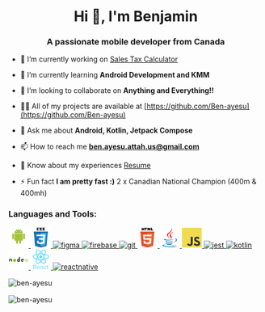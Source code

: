 <h1 align="center">Hi 👋, I'm Benjamin</h1>
<h3 align="center">A passionate mobile developer from Canada</h3>

- 🔭 I’m currently working on [Sales Tax Calculator](https://github.com/Ben-ayesu/Sales_Tax)

- 🌱 I’m currently learning **Android Development and KMM**

- 👯 I’m looking to collaborate on **Anything and Everything!!**

- 👨‍💻 All of my projects are available at [https://github.com/Ben-ayesu](https://github.com/Ben-ayesu)

- 💬 Ask me about **Android, Kotlin, Jetpack Compose**

- 📫 How to reach me **ben.ayesu.attah.us@gmail.com**

- 📄 Know about my experiences [Resume](https://drive.google.com/file/d/1PJNJdapeHyyZZXvy5sR6Y8gLdJ4YZgaI/view?usp=drive_link)

- ⚡ Fun fact **I am pretty fast :)** 2 x Canadian National Champion (400m & 400mh)

<h3 align="left">Languages and Tools:</h3>
<p align="left"> <a href="https://developer.android.com" target="_blank" rel="noreferrer"> <img src="https://raw.githubusercontent.com/devicons/devicon/master/icons/android/android-original-wordmark.svg" alt="android" width="40" height="40"/> </a> <a href="https://www.w3schools.com/css/" target="_blank" rel="noreferrer"> <img src="https://raw.githubusercontent.com/devicons/devicon/master/icons/css3/css3-original-wordmark.svg" alt="css3" width="40" height="40"/> </a> <a href="https://www.figma.com/" target="_blank" rel="noreferrer"> <img src="https://www.vectorlogo.zone/logos/figma/figma-icon.svg" alt="figma" width="40" height="40"/> </a> <a href="https://firebase.google.com/" target="_blank" rel="noreferrer"> <img src="https://www.vectorlogo.zone/logos/firebase/firebase-icon.svg" alt="firebase" width="40" height="40"/> </a> <a href="https://git-scm.com/" target="_blank" rel="noreferrer"> <img src="https://www.vectorlogo.zone/logos/git-scm/git-scm-icon.svg" alt="git" width="40" height="40"/> </a> <a href="https://www.w3.org/html/" target="_blank" rel="noreferrer"> <img src="https://raw.githubusercontent.com/devicons/devicon/master/icons/html5/html5-original-wordmark.svg" alt="html5" width="40" height="40"/> </a> <a href="https://www.java.com" target="_blank" rel="noreferrer"> <img src="https://raw.githubusercontent.com/devicons/devicon/master/icons/java/java-original.svg" alt="java" width="40" height="40"/> </a> <a href="https://developer.mozilla.org/en-US/docs/Web/JavaScript" target="_blank" rel="noreferrer"> <img src="https://raw.githubusercontent.com/devicons/devicon/master/icons/javascript/javascript-original.svg" alt="javascript" width="40" height="40"/> </a> <a href="https://jestjs.io" target="_blank" rel="noreferrer"> <img src="https://www.vectorlogo.zone/logos/jestjsio/jestjsio-icon.svg" alt="jest" width="40" height="40"/> </a> <a href="https://kotlinlang.org" target="_blank" rel="noreferrer"> <img src="https://www.vectorlogo.zone/logos/kotlinlang/kotlinlang-icon.svg" alt="kotlin" width="40" height="40"/> </a> <a href="https://nodejs.org" target="_blank" rel="noreferrer"> <img src="https://raw.githubusercontent.com/devicons/devicon/master/icons/nodejs/nodejs-original-wordmark.svg" alt="nodejs" width="40" height="40"/> </a> <a href="https://reactjs.org/" target="_blank" rel="noreferrer"> <img src="https://raw.githubusercontent.com/devicons/devicon/master/icons/react/react-original-wordmark.svg" alt="react" width="40" height="40"/> </a> <a href="https://reactnative.dev/" target="_blank" rel="noreferrer"> <img src="https://reactnative.dev/img/header_logo.svg" alt="reactnative" width="40" height="40"/> </a> </p>

<p><img align="center" src="https://github-readme-stats.vercel.app/api/top-langs?username=ben-ayesu&show_icons=true&locale=en&layout=compact" alt="ben-ayesu" /></p>

<p><img align="center" src="https://github-readme-streak-stats.herokuapp.com/?user=ben-ayesu&" alt="ben-ayesu" /></p>




<!---
Ben-ayesu/Ben-ayesu is a ✨ special ✨ repository because its `README.md` (this file) appears on your GitHub profile.
You can click the Preview link to take a look at your changes.
--->
